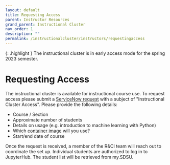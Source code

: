 ```yaml
---
layout: default
title: Requesting Access
parent: Instructor Resources
grand_parent: Instructional Cluster
nav_order: 1
description: ""
permalink: /instructionalcluster/instructors/requestingaccess
---
```


{: .highlight }
The instructional cluster is in early access mode for the spring 2023 semester.

# Requesting Access

The instructional cluster is available for instructional course use. To request access please submit a [ServiceNow request](https://sdsu.service-now.com/sp) with a subject of "Instructional Cluster Access". Please provide the following details:

- Course / Section
- Approximate number of students
- Details on usage (e.g. introduction to machine learning with Python)
- Which [container image](/instructionalcluster/images) will you use?
- Start/end date of course

Once the request is received, a member of the R&CI team will reach out to coordinate the set up. Individual students are authorized to log in to JupyterHub. The student list will be retrieved from my.SDSU.